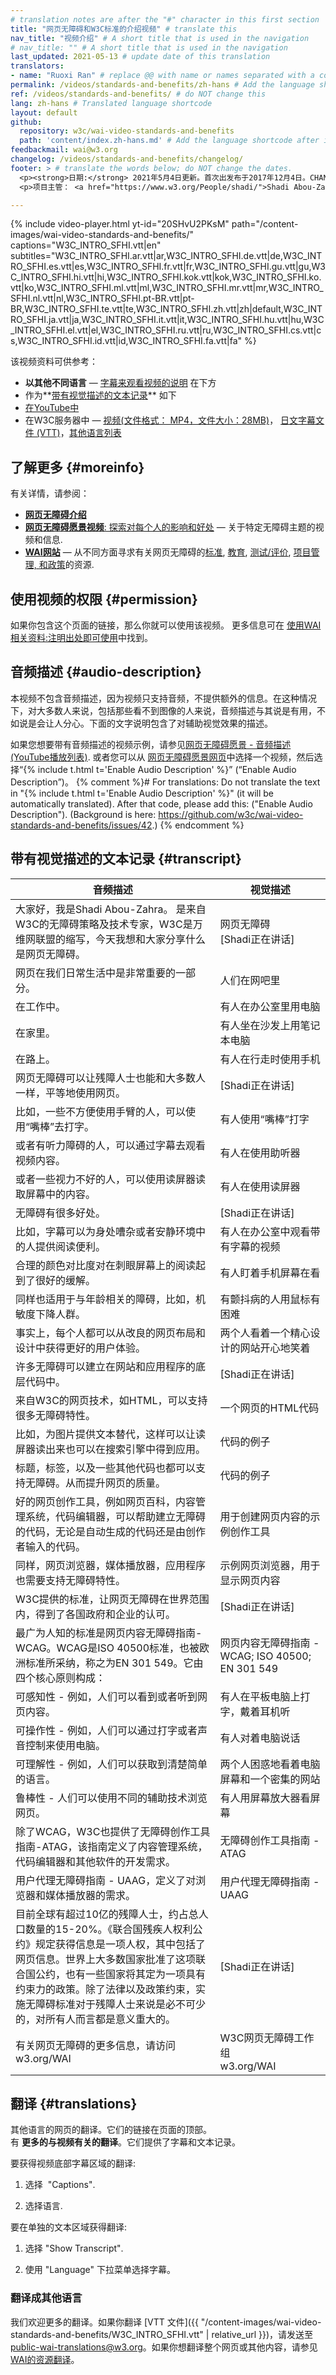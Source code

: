 ```yaml
---
# translation notes are after the "#" character in this first section
title: "网页无障碍和W3C标准的介绍视频" # translate this
nav_title: "视频介绍" # A short title that is used in the navigation
# nav_title: "" # A short title that is used in the navigation
last_updated: 2021-05-13 # update date of this translation
translators:
- name: "Ruoxi Ran" # replace @@ with name or names separated with a comma
permalink: /videos/standards-and-benefits/zh-hans # Add the language shortcode; for example: /videos/standards-and-benefits/fr
ref: /videos/standards-and-benefits/ # do NOT change this
lang: zh-hans # Translated language shortcode
layout: default
github:
  repository: w3c/wai-video-standards-and-benefits
  path: 'content/index.zh-hans.md' # Add the language shortcode after index; for example, index.fr.md
feedbackmail: wai@w3.org
changelog: /videos/standards-and-benefits/changelog/
footer: > # translate the words below; do NOT change the dates.
  <p><strong>日期:</strong> 2021年5月4日更新。首次出发布于2017年12月4日。CHANGELOG</p>
  <p>项目主管： <a href="https://www.w3.org/People/shadi/">Shadi Abou-Zahra</a>. 参与者： <a href="https://www.w3.org/People/Shawn/">Shawn Lawton Henry</a>, <a href="https://www.w3.org/People/Brewer/">Judy Brewer</a>, <a href="https://www.w3.org/People/yatil/">Eric Eggert</a>. 摄像师和视频编辑： Ulrich Grimm. Video clips developed with support from the <a href="https://www.w3.org/WAI/DEV/">WAI-DEV project</a>, co-funded by the European Commission. Translations managed with support from the <a href="https://www.w3.org/WAI/expand-access/">WAI Expanding Access project</a>, funded by the Ford Foundation.</p>

---
```


{% include video-player.html 
           yt-id="20SHvU2PKsM" 
           path="/content-images/wai-video-standards-and-benefits/"
           captions="W3C_INTRO_SFHI.vtt|en"
           subtitles="W3C_INTRO_SFHI.ar.vtt|ar,W3C_INTRO_SFHI.de.vtt|de,W3C_INTRO_SFHI.es.vtt|es,W3C_INTRO_SFHI.fr.vtt|fr,W3C_INTRO_SFHI.gu.vtt|gu,W3C_INTRO_SFHI.hi.vtt|hi,W3C_INTRO_SFHI.kok.vtt|kok,W3C_INTRO_SFHI.ko.vtt|ko,W3C_INTRO_SFHI.ml.vtt|ml,W3C_INTRO_SFHI.mr.vtt|mr,W3C_INTRO_SFHI.nl.vtt|nl,W3C_INTRO_SFHI.pt-BR.vtt|pt-BR,W3C_INTRO_SFHI.te.vtt|te,W3C_INTRO_SFHI.zh.vtt|zh|default,W3C_INTRO_SFHI.ja.vtt|ja,W3C_INTRO_SFHI.it.vtt|it,W3C_INTRO_SFHI.hu.vtt|hu,W3C_INTRO_SFHI.el.vtt|el,W3C_INTRO_SFHI.ru.vtt|ru,W3C_INTRO_SFHI.cs.vtt|cs,W3C_INTRO_SFHI.id.vtt|id,W3C_INTRO_SFHI.fa.vtt|fa"
           %}



该视频资料可供参考：

* **以其他不同语言** — [字幕来观看视频的说明](#translations) 在下方
* 作为**[带有视觉描述的文本记录](#transcript)** 如下
* [在YouTube中](https://www.youtube.com/watch?v=20SHvU2PKsM)
* 在W3C服务器中  — [视频(文件格式： MP4，文件大小：28MB)](http://media.w3.org/wai/accessibility-intro/intro.mp4)， [日文字幕文件 (VTT)](http://media.w3.org/wai/accessibility-intro/W3C_INTRO_SFHI.ja.vtt)，[其他语言列表](http://media.w3.org/wai/accessibility-intro/)

## 了解更多 {#moreinfo}

有关详情，请参阅：

-   [**网页无障碍介绍**](/fundamentals/accessibility-intro/)
-   [**网页无障碍愿景视频**: 探索对每个人的影响和好处](/perspective-videos/) — 关于特定无障碍主题的视频和信息.
-   [**WAI网站**](https://www.w3.org/WAI/) — 从不同方面寻求有关网页无障碍的[标准](/standards-guidelines/), [教育](/teach-advocate/), [测试/评价](/test-evaluate/), [项目管理, 和政策](/planning/)的资源.

## 使用视频的权限 {#permission}

如果你包含这个页面的链接，那么你就可以使用该视频。 更多信息可在 [使用WAI相关资料:注明出处即可使用](/about/using-wai-material/)中找到。

## 音频描述 {#audio-description}

本视频不包含音频描述，因为视频只支持音频，不提供额外的信息。在这种情况下，对大多数人来说，包括那些看不到图像的人来说，音频描述与其说是有用，不如说是会让人分心。下面的文字说明包含了对辅助视觉效果的描述。

如果您想要带有音频描述的视频示例，请参见[网页无障碍愿景 - 音频描述 (YouTube播放列表)](https://www.youtube.com/watch?v=21yWr7evHTs&list=PLhDEeYUfW02Qo4r2KlzagxZxhYcZADee-). 或者您可以从 [网页无障碍愿景网页](/perspective-videos/)中选择一个视频，然后选择“{% include t.html t='Enable Audio Description' %}” (“<span lang='en'>Enable Audio Description</span>”)。
{% comment %}# For translations: Do not translate the text in "{% include t.html t='Enable Audio Description' %}" (it will be automatically translated). After that code, please add this:
("<span lang='en'>Enable Audio Description</span>").
(Background is here:  https://github.com/w3c/wai-video-standards-and-benefits/issues/42.)
{% endcomment %}

## 带有视觉描述的文本记录 {#transcript}

<table>
  <thead>
    <tr>
      <th width="65%">音频描述</th>
      <th>视觉描述</th>
    </tr>
  </thead>
  <tbody>
    <tr>
      <td>大家好，我是Shadi Abou-Zahra。 是来自W3C的无障碍策略及技术专家，W3C是万维网联盟的缩写，今天我想和大家分享什么是网页无障碍。</td>
      <td>网页无障碍<br>[Shadi正在讲话]</td>
    </tr>
    <tr>
      <td>网页在我们日常生活中是非常重要的一部分。</td>
      <td>人们在网吧里</td>
    </tr>
    <tr>
      <td>在工作中。</td>
      <td>有人在办公室里用电脑</td>
    </tr>
    <tr>
      <td>在家里。</td>
      <td>有人坐在沙发上用笔记本电脑</td>
    </tr>
    <tr>
      <td>在路上。</td>
      <td>有人在行走时使用手机</td>
    </tr>
    <tr>
      <td>网页无障碍可以让残障人士也能和大多数人一样，平等地使用网页。</td>
      <td>[Shadi正在讲话]</td>
    </tr>
    <tr>
      <td>比如，一些不方便使用手臂的人，可以使用“嘴棒”去打字。</td>
      <td>有人使用“嘴棒”打字</td>
    </tr>
    <tr>
      <td>或者有听力障碍的人，可以通过字幕去观看视频内容。</td>
      <td>有人在使用助听器</td>
    </tr>
    <tr>
      <td>或者一些视力不好的人，可以使用读屏器读取屏幕中的内容。</td>
      <td>有人在使用读屏器</td>
    </tr>
    <tr>
      <td>无障碍有很多好处。</td>
      <td>[Shadi正在讲话]</td>
    </tr>
    <tr>
      <td>比如，字幕可以为身处嘈杂或者安静环境中的人提供阅读便利。</td>
      <td>有人在办公室中观看带有字幕的视频</td>
    </tr>
    <tr>
      <td>合理的颜色对比度对在刺眼屏幕上的阅读起到了很好的缓解。</td>
      <td>有人盯着手机屏幕在看</td>
    </tr>
    <tr>
      <td>同样也适用于与年龄相关的障碍，比如，机敏度下降人群。</td>
      <td>有颤抖病的人用鼠标有困难</td>
    </tr>
    <tr>
      <td>事实上，每个人都可以从改良的网页布局和设计中获得更好的用户体验。</td>
      <td>两个人看着一个精心设计的网站开心地笑着</td>
    </tr>
    <tr>
      <td>许多无障碍可以建立在网站和应用程序的底层代码中。</td>
      <td>[Shadi正在讲话]</td>
    </tr>
    <tr>
      <td>来自W3C的网页技术，如HTML，可以支持很多无障碍特性。</td>
      <td>一个网页的HTML代码</td>
    </tr>
    <tr>
      <td>比如，为图片提供文本替代，这样可以让读屏器读出来也可以在搜索引擎中得到应用。</td>
      <td>代码的例子</td>
    </tr>
    <tr>
      <td>标题，标签，以及一些其他代码也都可以支持无障碍。从而提升网页的质量。</td>
      <td>代码的例子</td>
    </tr>
    <tr>
      <td>好的网页创作工具，例如网页百科，内容管理系统，代码编辑器，可以帮助建立无障碍的代码，无论是自动生成的代码还是由创作者输入的代码。</td>
      <td>用于创建网页内容的示例创作工具</td>
    </tr>
    <tr>
      <td>同样，网页浏览器，媒体播放器，应用程序也需要支持无障碍特性。</td>
      <td>示例网页浏览器，用于显示网页内容</td>
    </tr>
    <tr>
      <td>W3C提供的标准，让网页无障碍在世界范围内，得到了各国政府和企业的认可。</td>
      <td>[Shadi正在讲话]</td>
    </tr>
    <tr>
      <td>最广为人知的标准是网页内容无障碍指南-WCAG。WCAG是ISO 40500标准，也被欧洲标准所采纳，称之为EN 301 549。它由四个核心原则构成：</td>
      <td>网页内容无障碍指南 - WCAG; ISO 40500; EN 301 549</td>
    </tr>
    <tr>
      <td>可感知性 - 例如，人们可以看到或者听到网页内容。</td>
      <td>有人在平板电脑上打字，戴着耳机听</td>
    </tr>
    <tr>
      <td>可操作性 - 例如，人们可以通过打字或者声音控制来使用电脑。</td>
      <td>有人对着电脑说话</td>
    </tr>
    <tr>
      <td>可理解性 - 例如，人们可以获取到清楚简单的语言。</td>
      <td>两个人困惑地看着电脑屏幕和一个密集的网站</td>
    </tr>
    <tr>
      <td>鲁棒性 - 人们可以使用不同的辅助技术浏览网页。</td>
      <td>有人用屏幕放大器看屏幕</td>
    </tr>
    <tr>
      <td>除了WCAG，W3C也提供了无障碍创作工具指南-ATAG，该指南定义了内容管理系统，代码编辑器和其他软件的开发需求。</td>
      <td>无障碍创作工具指南 - ATAG</td>
    </tr>
    <tr>
      <td>用户代理无障碍指南 - UAAG，定义了对浏览器和媒体播放器的需求。</td>
      <td>用户代理无障碍指南 - UAAG</td>
    </tr>
    <tr>
      <td>目前全球有超过10亿的残障人士，约占总人口数量的15-20%。《联合国残疾人权利公约》规定获得信息是一项人权，其中包括了网页信息。世界上大多数国家批准了这项联合国公约，也有一些国家将其定为一项具有约束力的政策。除了法律以及政策约束，实施无障碍标准对于残障人士来说是必不可少的，对所有人而言都是意义重大的。</td>
      <td>[Shadi正在讲话]</td>
    </tr>
    <tr>
      <td>有关网页无障碍的更多信息，请访问w3.org/WAI</td>
      <td>W3C网页无障碍工作组<br>
w3.org/WAI</td>
    </tr>
  </tbody>
</table>

## 翻译 {#translations}

其他语言的网页的翻译。它们的链接在页面的顶部。<br>有 **更多的与视频有关的翻译**。它们提供了字幕和文本记录。

要获得视频底部字幕区域的翻译:

1. 选择 <img src='{{ "/content-images/wai-video-standards-and-benefits/show-cc.png" | relative_url }}' style="vertical-align: bottom;" alt=""> <span lang="en">"Captions"</span>.

2. 选择语言.

要在单独的文本区域获得翻译:

1. 选择 <span lang="en">"Show Transcript"</span>.<br><img src='{{ "/content-images/wai-video-standards-and-benefits/show-transcript.png" | relative_url }}' alt="">

2. 使用 <span lang="en">"Language"</span> 下拉菜单选择字幕。<br><img src='{{ "/content-images/wai-video-standards-and-benefits/show-language.png" | relative_url }}' alt="">

### 翻译成其他语言

我们欢迎更多的翻译。如果你翻译 [VTT 文件]({{ "/content-images/wai-video-standards-and-benefits/W3C_INTRO_SFHI.vtt" | relative_url }})，请发送至 public-wai-translations@w3.org。如果你想翻译整个网页或其他内容，请参见 [WAI的资源翻译](/about/translating/)。

